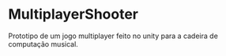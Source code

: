 # MultiplayerShooter
Prototipo de um jogo multiplayer feito no unity para a cadeira de computação musical.

